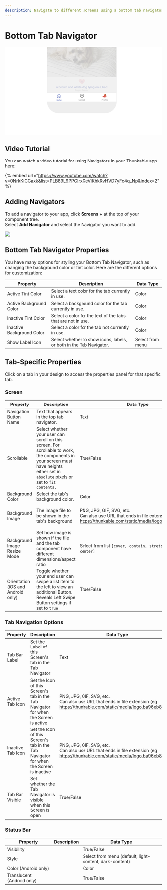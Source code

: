 ```yaml
---
description: Navigate to different screens using a bottom tab navigator.
---
```


# Bottom Tab Navigator

![Bottom tabs are a popular way to navigate an app today](.gitbook/assets/thunkable-docs-exhibits-81.png)

## Video Tutorial

You can watch a video tutorial for using Navigators in your Thunkable app here:

{% embed url="https://www.youtube.com/watch?v=0NrkKiCGaxk&list=PLB89L9PPGIrxGeViKhkRvHVD7yFc4q_Np&index=2" %}

## Adding Navigators

To add a navigator to your app, click **Screens +** at the top of your component tree. \
Select **Add Navigator** and select the Navigator you want to add.

![](.gitbook/assets/screen-shot-2021-04-08-at-5.06.23-pm.png)

## Bottom Tab Navigator Properties

You have many options for styling your Bottom Tab Navigator, such as changing the background color or tint color. Here are the different options for customization:

| Property                  | Description                                                         | Data Type        |
| ------------------------- | ------------------------------------------------------------------- | ---------------- |
| Active Tint Color         | Select a text color for the tab currently in use.                   | Color            |
| Active Background Color   | Select a background color for the tab currently in use.             | Color            |
| Inactive Tint Color       | Select a color for the text of the tabs that are not in use.        | Color            |
| Inactive Background Color | Select a color for the tab not currently in use.                    | Color            |
| Show Label Icon           | Select whether to show icons, labels, or both in the Tab Navigator. | Select from menu |

## Tab-Specific Properties

Click on a tab in your design to access the properties panel for that specific tab.

### Screen

| Property                           | Description                                                                                                                                                                           | Data Type                                                                                                                                                                                                    |
| ---------------------------------- | ------------------------------------------------------------------------------------------------------------------------------------------------------------------------------------- | ------------------------------------------------------------------------------------------------------------------------------------------------------------------------------------------------------------ |
| Navigation Button Name             | Text that appears in the top tab navigator.                                                                                                                                           | Text                                                                                                                                                                                                         |
| Scrollable                         | Select whether your user can scroll on this screen. For scrollable to work, the components in your screen must have heights either set in `absolute` pixels or set to `fit contents.` | True/False                                                                                                                                                                                                   |
| Background Color                   | Select the tab's background color.                                                                                                                                                    | Color                                                                                                                                                                                                        |
| Background Image                   | The image file to be shown in the tab's background                                                                                                                                    | <p>PNG, JPG, GIF, SVG, etc.<br>Can also use URL that ends in file extension (eg <a href="https://thunkable.com/static/media/logo.ba96eb83.png">https://thunkable.com/static/media/logo.ba96eb83.png</a>)</p> |
| Background Image Resize Mode       | Set how image is shown if the file and the tab component have different dimensions/aspect ratio                                                                                       | <p>Select from list <code>[cover, contain, stretch, repeat, center]</code><br></p>                                                                                                                           |
| Orientation (iOS and Android only) | Toggle whether your end user can swipe a list item to the left to view an additional Button. Reveals Left Swipe Button settings if set to `true`                                      | True/False                                                                                                                                                                                                   |

### Tab Navigation Options

| Property          | Description                                                                            | Data Type                                                                                                                                                                                                    |
| ----------------- | -------------------------------------------------------------------------------------- | ------------------------------------------------------------------------------------------------------------------------------------------------------------------------------------------------------------ |
| Tab Bar Label     | Set the Label of this Screen's tab in the Tab Navigator                                | Text                                                                                                                                                                                                         |
| Active Tab Icon   | Set the Icon of this Screen's tab in the Tab Navigator for when the Screen is active   | <p>PNG, JPG, GIF, SVG, etc.<br>Can also use URL that ends in file extension (eg <a href="https://thunkable.com/static/media/logo.ba96eb83.png">https://thunkable.com/static/media/logo.ba96eb83.png</a>)</p> |
| Inactive Tab Icon | Set the Icon of this Screen's tab in the Tab Navigator for when the Screen is inactive | <p>PNG, JPG, GIF, SVG, etc.<br>Can also use URL that ends in file extension (eg <a href="https://thunkable.com/static/media/logo.ba96eb83.png">https://thunkable.com/static/media/logo.ba96eb83.png</a>)</p> |
| Tab Bar Visible   | Set whether the Tab Navigator is visible when this Screen is open                      | True/False                                                                                                                                                                                                   |

### Status Bar

| Property                   | Description | Data Type                                               |
| -------------------------- | ----------- | ------------------------------------------------------- |
| Visibility                 |             | True/False                                              |
| Style                      |             | Select from menu (default, light-content, dark-content) |
| Color (Android only)       |             | Color                                                   |
| Translucent (Android only) |             | True/False                                              |

